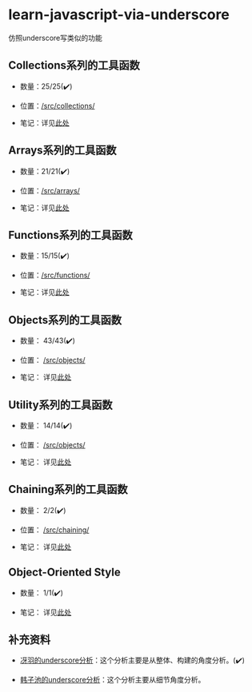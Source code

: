 # learn-javascript-via-underscore
仿照underscore写类似的功能

## Collections系列的工具函数

- 数量：25/25(:heavy_check_mark:)

- 位置：[/src/collections/](./src/collections/)

- 笔记：详见[此处](./src/collections/README.md)


## Arrays系列的工具函数

- 数量：21/21(:heavy_check_mark:)

- 位置：[/src/arrays/](./src/arrays/)

- 笔记：详见[此处](./src/arrays/README.md)


## Functions系列的工具函数

- 数量：15/15(:heavy_check_mark:)

- 位置：[/src/functions/](./src/functions/)

- 笔记：详见[此处](./src/functions/README.md)

## Objects系列的工具函数

- 数量： 43/43(:heavy_check_mark:)

- 位置： [/src/objects/](./src/objects/)

- 笔记： 详见[此处](./src/objects/README.md)

## Utility系列的工具函数

- 数量： 14/14(:heavy_check_mark:)

- 位置： [/src/objects/](./src/utility/)

- 笔记： 详见[此处](./src/utility/README.md)

## Chaining系列的工具函数

- 数量： 2/2(:heavy_check_mark:)

- 位置： [/src/chaining/](./src/chaining/)

- 笔记： 详见[此处](./src/chaining/README.md)

## Object-Oriented Style

- 数量： 1/1(:heavy_check_mark:)

- 笔记： 详见[此处](./src/oos/README.md)

## 补充资料

- [冴羽的underscore分析](https://github.com/mqyqingfeng/Blog)：这个分析主要是从整体、构建的角度分析。(:heavy_check_mark:)

- [韩子池的underscore分析](https://github.com/hanzichi/underscore-analysis)：这个分析主要从细节角度分析。